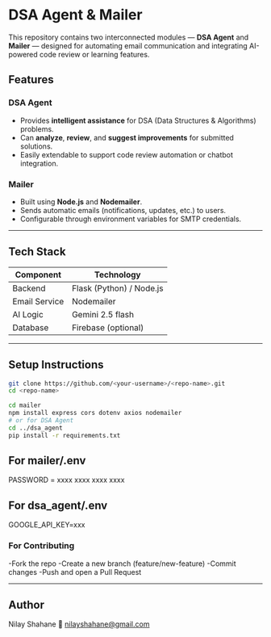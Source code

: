 #  DSA Agent & Mailer

This repository contains two interconnected modules — **DSA Agent** and **Mailer** — designed for automating email communication and integrating AI-powered code review or learning features.


##  Features

###  DSA Agent
- Provides **intelligent assistance** for DSA (Data Structures & Algorithms) problems.
- Can **analyze**, **review**, and **suggest improvements** for submitted solutions.
- Easily extendable to support code review automation or chatbot integration.

###  Mailer
- Built using **Node.js** and **Nodemailer**.
- Sends automatic emails (notifications, updates, etc.) to users.
- Configurable through environment variables for SMTP credentials.

---

##  Tech Stack

| Component | Technology |
|------------|-------------|
| Backend | Flask (Python) / Node.js |
| Email Service | Nodemailer |
| AI Logic |Gemini 2.5 flash|
| Database |Firebase (optional) |

---

## Setup Instructions


```bash
git clone https://github.com/<your-username>/<repo-name>.git
cd <repo-name>

cd mailer
npm install express cors dotenv axios nodemailer
# or for DSA Agent
cd ../dsa_agent
pip install -r requirements.txt
```

## For mailer/.env
  PASSWORD = xxxx xxxx xxxx xxxx
## For dsa_agent/.env
  GOOGLE_API_KEY=xxx


### For Contributing
-Fork the repo
-Create a new branch (feature/new-feature)
-Commit changes
-Push and open a Pull Request

---
## Author

Nilay Shahane
📧 nilayshahane@gmail.com
